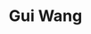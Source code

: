 --- 
title: "Gui Wang"
publishdate: "2019-9-17T16:48:46+02:00"
src: "https://365manga.net/manga/gui-wang"
image: "https://data.365manga.net/images/thumbnails/1828-gui-wang.jpg"
description: "Zhong Kui, in traditional Chinese culture he was a god who was skilled at dispelling ghosts and other evils. He was born with a fierce and atrocious face. While he was quite ugly, he was also brilliant, outspoken, and tenacious. This story is not entirely based on tradition. It folows Zhong Kui through a fantasy world of ying and yang. Original Comic"
---
